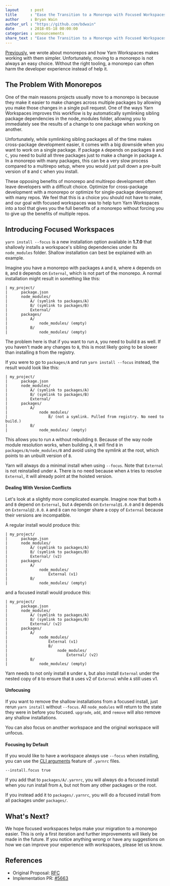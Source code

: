 ```yaml
---
layout     : post
title      : "Ease the Transition to a Monorepo with Focused Workspaces"
author     : Bryan Wain
author_url : "https://github.com/bdwain"
date       : 2018-05-18 00:00:00
categories : announcements
share_text : "Ease the Transition to a Monorepo with Focused Workspaces"
---
```


[Previously](/blog/2017/08/02/introducing-workspaces/), we wrote about monorepos and how Yarn Workspaces makes working with them simpler. Unfortunately, moving to a monorepo is not always an easy choice. Without the right tooling, a monorepo can often harm the developer experience instead of help it.

## The Problem With Monorepos

One of the main reasons projects usually move to a monorepo is because they make it easier to make changes across multiple packages by allowing you make those changes in a single pull request. One of the ways Yarn Workspaces improves this workflow is by automatically symlinking sibling package dependencies in the node_modules folder, allowing you to immediately see the results of a change to one package when working on another.

Unfortunately, while symlinking sibling packages all of the time makes cross-package development easier, it comes with a big downside when you want to work on a single package. If package `A` depends on packages `B` and `C`, you need to build all three packages just to make a change in package `A`. In a monorepo with many packages, this can be a very slow process compared to a multirepo setup, where you would just pull down a pre-built version of `B` and `C` when you install.

These opposing benefits of monorepo and multirepo development often leave developers with a difficult choice. Optimize for cross-package development with a monorepo or optimize for single-package development with many repos. We feel that this is a choice you should not have to make, and our goal with focused workspaces was to help turn Yarn Workspaces into a tool that gives you the full benefits of a monorepo without forcing you to give up the benefits of multiple repos.

## Introducing Focused Workspaces

`yarn install --focus` is a new installation option available in **1.7.0** that shallowly installs a workspace's sibling dependencies under its `node_modules` folder. Shallow installation can best be explained with an example.

Imagine you have a monorepo with packages `A` and `B`, where `A` depends on `B`, and `B` depends on `External`, which is not part of the monorepo. A normal installation might result in something like this:

```
| my_project/
|      package.json
|      node_modules/
|          A/ (symlink to packages/A)
|          B/ (symlink to packages/B)
|          External/
|      packages/
|          A/
|              node_modules/ (empty)
|          B/
|              node_modules/ (empty)
```

The problem here is that if you want to run `A`, you need to build `B` as well. If you haven't made any changes to `B`, this is most likely going to be slower than installing `B` from the registry.

If you were to go to `packages/A` and run `yarn install --focus` instead, the result would look like this:

```
| my_project/
|      package.json
|      node_modules/
|          A/ (symlink to packages/A)
|          B/ (symlink to packages/B)
|          External/
|      packages/
|          A/
|              node_modules/
|                  B/ (not a symlink. Pulled from registry. No need to build.)
|          B/
|              node_modules/ (empty)
```

This allows you to run `A` without rebuilding `B`. Because of the way node module resolution works, when building `A`, it will find `B` in `packages/A/node_modules/B` and avoid using the symlink at the root, which points to an unbuilt version of `B`.

Yarn will always do a minimal install when using `--focus`. Note that `External` is not reinstalled under `A`. There is no need because when `A` tries to resolve `External`, it will already point at the hoisted version.

#### Dealing With Version Conflicts

Let's look at a slightly more complicated example. Imagine now that both `A` and `B` depend on `External`, but `A` depends on `External@1.0.0` and `B` depends on `External@2.0.0`. `A` and `B` can no longer share a copy of `External` because their versions are incompatible.

A regular install would produce this:

```
| my_project/
|      package.json
|      node_modules/
|          A/ (symlink to packages/A)
|          B/ (symlink to packages/B)
|          External/ (v2)
|      packages/
|          A/
|              node_modules/
|                  External (v1)
|          B/
|              node_modules/ (empty)
```

and a focused install would produce this:

```
| my_project/
|      package.json
|      node_modules/
|          A/ (symlink to packages/A)
|          B/ (symlink to packages/B)
|          External/ (v2)
|      packages/
|          A/
|              node_modules/
|                  External (v1)
|                  B/
|                      node_modules/
|                          External/ (v2)
|          B/
|              node_modules/ (empty)
```

Yarn needs to not only install `B` under `A`, but also install `External` under the nested copy of `B` to ensure that `B` uses v2 of `External` while `A` still uses v1.

#### Unfocusing

If you want to remove the shallow installations from a focused install, just rerun `yarn install` without `--focus`. All `node_modules` will return to the state they were in before you focused. `upgrade`, `add`, and `remove` will also remove any shallow installations.

You can also focus on another workspace and the original workspace will unfocus.

#### Focusing by Default

If you would like to have a workspace always use `--focus` when installing, you can use the [CLI arguments](/lang/en/docs/yarnrc#toc-cli-arguments) feature of `.yarnrc` files.

```
--install.focus true
```

If you add that to `packages/A/.yarnrc`, you will always do a focused install when you run install from `A`, but not from any other packages or the root.

If you instead add it to `packages/.yarnrc`, you will do a focused install from all packages under `packages/`.

## What's Next?

We hope focused workspaces helps make your migration to a monorepo easier. This is only a first iteration and further improvements will likely be made in the future. If you notice anything wrong or have any suggestions on how we can improve your experience with workspaces, please let us know.

## References

- Original Proposal: [RFC](https://github.com/yarnpkg/rfcs/blob/master/implemented/0000-focused-workspaces.md)
- Implementation PR: [#5663](https://github.com/yarnpkg/yarn/pull/5663)
